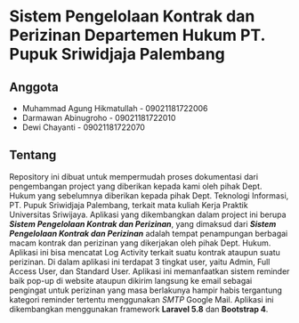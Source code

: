 # Sistem Pengelolaan Kontrak dan Perizinan Departemen Hukum PT. Pupuk Sriwidjaja Palembang

## Anggota

* Muhammad Agung Hikmatullah - 09021181722006
* Darmawan Abinugroho - 09021181722010
* Dewi Chayanti - 09021181722070

## Tentang

Repository ini dibuat untuk mempermudah proses dokumentasi dari pengembangan project yang diberikan kepada kami oleh pihak Dept. Hukum yang sebelumnya diberikan kepada pihak Dept. Teknologi Informasi, PT. Pupuk Sriwidjaja Palembang, terkait mata kuliah Kerja Praktik Universitas Sriwijaya. Aplikasi yang dikembangkan dalam project ini berupa ***Sistem Pengelolaan Kontrak dan Perizinan***, yang dimaksud dari ***Sistem Pengelolaan Kontrak dan Perizinan*** adalah tempat penampungan berbagai macam kontrak dan perizinan yang dikerjakan oleh pihak Dept. Hukum. Aplikasi ini bisa mencatat Log Activity terkait suatu kontrak ataupun suatu perizinan. Di dalam aplikasi ini terdapat 3 tingkat user, yaitu Admin, Full Access User, dan Standard User. Aplikasi ini memanfaatkan sistem reminder baik pop-up di website ataupun dikirim langsung ke email sebagai pengingat untuk perizinan yang masa berlakunya hampir habis tergantung kategori reminder tertentu menggunakan *SMTP* Google Mail. Aplikasi ini dikembangkan menggunakan framework **Laravel 5.8** dan **Bootstrap 4**.
